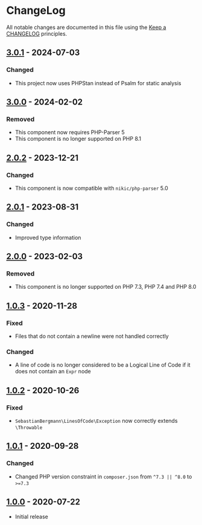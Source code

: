 # ChangeLog

All notable changes are documented in this file using the [Keep a CHANGELOG](https://keepachangelog.com/) principles.

## [3.0.1] - 2024-07-03

### Changed

- This project now uses PHPStan instead of Psalm for static analysis

## [3.0.0] - 2024-02-02

### Removed

- This component now requires PHP-Parser 5
- This component is no longer supported on PHP 8.1

## [2.0.2] - 2023-12-21

### Changed

- This component is now compatible with `nikic/php-parser` 5.0

## [2.0.1] - 2023-08-31

### Changed

- Improved type information

## [2.0.0] - 2023-02-03

### Removed

- This component is no longer supported on PHP 7.3, PHP 7.4 and PHP 8.0

## [1.0.3] - 2020-11-28

### Fixed

- Files that do not contain a newline were not handled correctly

### Changed

- A line of code is no longer considered to be a Logical Line of Code if it does not contain an `Expr` node

## [1.0.2] - 2020-10-26

### Fixed

- `SebastianBergmann\LinesOfCode\Exception` now correctly extends `\Throwable`

## [1.0.1] - 2020-09-28

### Changed

- Changed PHP version constraint in `composer.json` from `^7.3 || ^8.0` to `>=7.3`

## [1.0.0] - 2020-07-22

- Initial release

[3.0.1]: https://github.com/sebastianbergmann/lines-of-code/compare/3.0.0...3.0.1
[3.0.0]: https://github.com/sebastianbergmann/lines-of-code/compare/2.0...3.0.0
[2.0.2]: https://github.com/sebastianbergmann/lines-of-code/compare/2.0.1...2.0.2
[2.0.1]: https://github.com/sebastianbergmann/lines-of-code/compare/2.0.0...2.0.1
[2.0.0]: https://github.com/sebastianbergmann/lines-of-code/compare/1.0.3...2.0.0
[1.0.3]: https://github.com/sebastianbergmann/lines-of-code/compare/1.0.2...1.0.3
[1.0.2]: https://github.com/sebastianbergmann/lines-of-code/compare/1.0.1...1.0.2
[1.0.1]: https://github.com/sebastianbergmann/lines-of-code/compare/1.0.0...1.0.1
[1.0.0]: https://github.com/sebastianbergmann/lines-of-code/compare/f959e71f00e591288acc024afe9cb966c6cf9bd6...1.0.0
